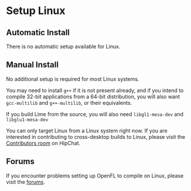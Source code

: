 # Setup Linux

## Automatic Install

There is no automatic setup available for Linux.

## Manual Install

No additional setup is required for most Linux systems.

You may need to install `g++` if it is not present already, and if you intend to compile 32-bit applications from a 64-bit distribution, you will also want `gcc-multilib` and `g++-multilib`, or their equivalents.

If you build Lime from the source, you will also need `libgl1-mesa-dev` and `libglu1-mesa-dev`

You can only target Linux from a Linux system right now. If you are interested in contributing to cross-desktop builds to Linux, please visit the [Contributors room](http://www.hipchat.com/ggsrxiqGV) on HipChat.

## Forums

If you encounter problems setting up OpenFL to compile on Linux, please visit the [forums](http://www.openfl.org/forums/#!/installation).

